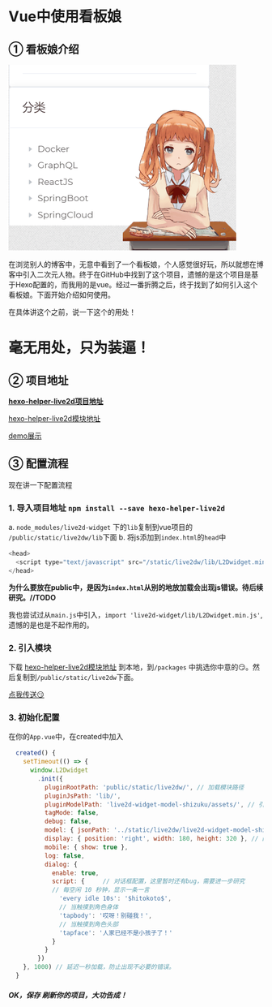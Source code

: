 # Vue中使用看板娘
## ① 看板娘介绍
![QuadraticElement](https://github.com/PhotonAlpha/blogs/blob/master/images/QuadraticElement.gif)

在浏览别人的博客中，无意中看到了一个看板娘，个人感觉很好玩，所以就想在博客中引入二次元人物。终于在GitHub中找到了这个项目，遗憾的是这个项目是基于Hexo配置的，而我用的是vue。经过一番折腾之后，终于找到了如何引入这个看板娘。下面开始介绍如何使用。

在具体讲这个之前，说一下这个的用处！
# **毫无用处，只为装逼！**

## ② 项目地址
[**hexo-helper-live2d项目地址**](https://github.com/EYHN/hexo-helper-live2d)

[hexo-helper-live2d模块地址](https://github.com/xiazeyu/live2d-widget-models)

[demo展示](https://huaji8.top/post/live2d-plugin-2.0/)

## ③ 配置流程
现在讲一下配置流程

### 1. 导入项目地址 `npm install --save hexo-helper-live2d`
a.  `node_modules/live2d-widget` 下的`lib`复制到vue项目的 `/public/static/live2dw/lib`下面
b. 将js添加到`index.html`的`head`中
  ```JavaScript
  <head>
    <script type="text/javascript" src="/static/live2dw/lib/L2Dwidget.min.js"></script>
  </head>
  ```

  **为什么要放在public中，是因为`index.html`从别的地放加载会出现js错误。待后续研究。//TODO**

  我也尝试过从`main.js`中引入，`import 'live2d-widget/lib/L2Dwidget.min.js'`,遗憾的是也是不起作用的。

### 2. 引入模块
下载 [hexo-helper-live2d模块地址](https://github.com/xiazeyu/live2d-widget-models) 到本地，到`/packages` 中挑选你中意的😏。然后复制到`/public/static/live2dw`下面。

[点我传送😏](https://huaji8.top/post/live2d-plugin-2.0/)

### 3. 初始化配置
在你的`App.vue`中，在created中加入
```JavaScript
  created() {
    setTimeout(() => {
      window.L2Dwidget
        .init({
          pluginRootPath: 'public/static/live2dw/', // 加载模块路径
          pluginJsPath: 'lib/',
          pluginModelPath: 'live2d-widget-model-shizuku/assets/', // 引入模块名称
          tagMode: false,
          debug: false,
          model: { jsonPath: '../static/live2dw/live2d-widget-model-shizuku/assets/shizuku.model.json' }, // 引入配置文件
          display: { position: 'right', width: 180, height: 320 }, // 配置方位 （left right）可选
          mobile: { show: true },
          log: false,
          dialog: {
            enable: true,
            script: {     // 对话框配置，这里暂时还有bug，需要进一步研究
            // 每空闲 10 秒钟，显示一条一言
              'every idle 10s': '$hitokoto$',
              // 当触摸到角色身体
              'tapbody': '哎呀！别碰我！',
              // 当触摸到角色头部
              'tapface': '人家已经不是小孩子了！'
            }
          }
        })
    }, 1000) // 延迟一秒加载，防止出现不必要的错误。
  }
```

##### OK，保存 刷新你的项目，大功告成！
